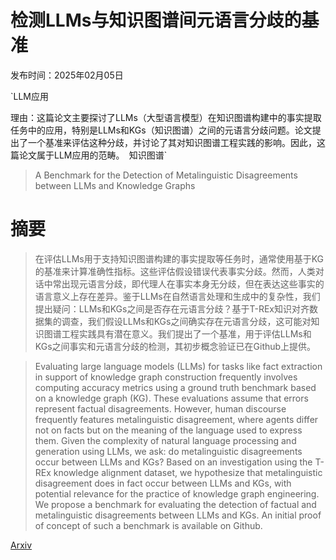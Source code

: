 # 检测LLMs与知识图谱间元语言分歧的基准

发布时间：2025年02月05日

`LLM应用

理由：这篇论文主要探讨了LLMs（大型语言模型）在知识图谱构建中的事实提取任务中的应用，特别是LLMs和KGs（知识图谱）之间的元语言分歧问题。论文提出了一个基准来评估这种分歧，并讨论了其对知识图谱工程实践的影响。因此，这篇论文属于LLM应用的范畴。` `知识图谱`

> A Benchmark for the Detection of Metalinguistic Disagreements between LLMs and Knowledge Graphs

# 摘要

> 在评估LLMs用于支持知识图谱构建的事实提取等任务时，通常使用基于KG的基准来计算准确性指标。这些评估假设错误代表事实分歧。然而，人类对话中常出现元语言分歧，即代理人在事实本身无分歧，但在表达这些事实的语言意义上存在差异。鉴于LLMs在自然语言处理和生成中的复杂性，我们提出疑问：LLMs和KGs之间是否存在元语言分歧？基于T-REx知识对齐数据集的调查，我们假设LLMs和KGs之间确实存在元语言分歧，这可能对知识图谱工程实践具有潜在意义。我们提出了一个基准，用于评估LLMs和KGs之间事实和元语言分歧的检测，其初步概念验证已在Github上提供。

> Evaluating large language models (LLMs) for tasks like fact extraction in support of knowledge graph construction frequently involves computing accuracy metrics using a ground truth benchmark based on a knowledge graph (KG). These evaluations assume that errors represent factual disagreements. However, human discourse frequently features metalinguistic disagreement, where agents differ not on facts but on the meaning of the language used to express them. Given the complexity of natural language processing and generation using LLMs, we ask: do metalinguistic disagreements occur between LLMs and KGs? Based on an investigation using the T-REx knowledge alignment dataset, we hypothesize that metalinguistic disagreement does in fact occur between LLMs and KGs, with potential relevance for the practice of knowledge graph engineering. We propose a benchmark for evaluating the detection of factual and metalinguistic disagreements between LLMs and KGs. An initial proof of concept of such a benchmark is available on Github.

[Arxiv](https://arxiv.org/abs/2502.02896)